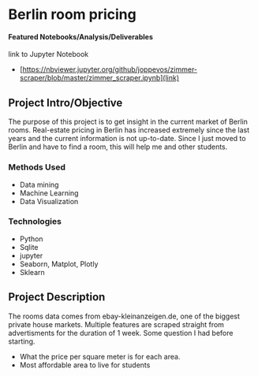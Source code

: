 # Berlin room pricing

#### Featured Notebooks/Analysis/Deliverables
link to Jupyter Notebook
* [https://nbviewer.jupyter.org/github/joppevos/zimmer-scraper/blob/master/zimmer_scraper.ipynb](link)

## Project Intro/Objective
The purpose of this project is to get insight in the current market of Berlin rooms.
Real-estate pricing in Berlin has increased extremely since the last years and the current information is not up-to-date.
Since I just moved to Berlin and have to find a room, this will help me and other students.

### Methods Used
* Data mining
* Machine Learning
* Data Visualization

### Technologies
* Python
* Sqlite
* jupyter
* Seaborn, Matplot, Plotly
* Sklearn

## Project Description
The rooms data comes from ebay-kleinanzeigen.de, one of the biggest private house markets. Multiple features are scraped straight from advertisments for the duration of 1 week. 
Some question I had before starting. 
- What the price per square meter is for each area.
- Most affordable area to live for students
